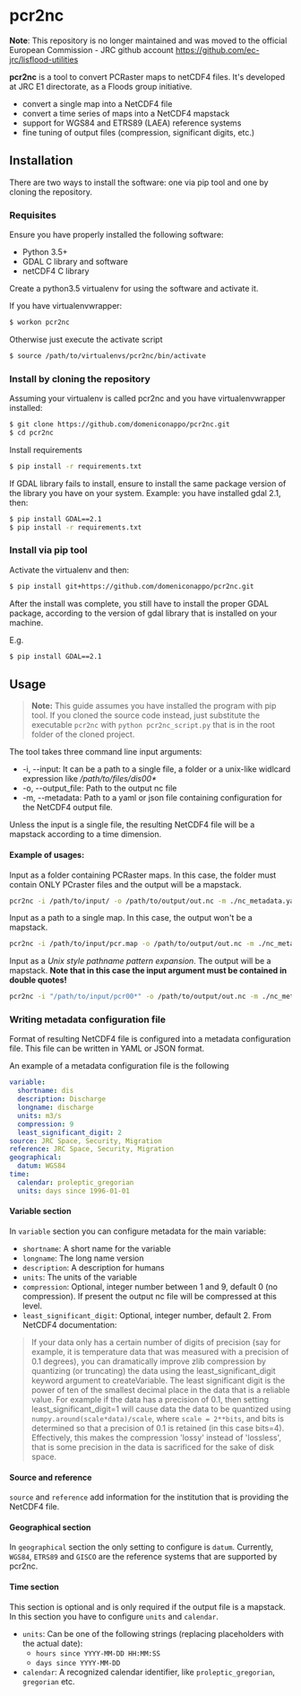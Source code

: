 # pcr2nc

__Note__: This repository is no longer maintained and was moved to the official European Commission - JRC github account https://github.com/ec-jrc/lisflood-utilities

__pcr2nc__ is a tool to convert PCRaster maps to netCDF4 files.
It's developed at JRC E1 directorate, as a Floods group initiative.

- convert a single map into a NetCDF4 file
- convert a time series of maps into a NetCDF4 mapstack
- support for WGS84 and ETRS89 (LAEA) reference systems
- fine tuning of output files (compression, significant digits, etc.)

## Installation

There are two ways to install the software: one via pip tool and one by cloning the repository.

### Requisites

Ensure you have properly installed the following software:

- Python 3.5+
- GDAL C library and software
- netCDF4 C library

Create a python3.5 virtualenv for using the software and activate it.

If you have virtualenvwrapper:
```bash
$ workon pcr2nc
```

Otherwise just execute the activate script
```bash
$ source /path/to/virtualenvs/pcr2nc/bin/activate
```


### Install by cloning the repository
Assuming your virtualenv is called pcr2nc and you have virtualenvwrapper installed:

```bash
$ git clone https://github.com/domeniconappo/pcr2nc.git
$ cd pcr2nc
```

Install requirements
```bash
$ pip install -r requirements.txt
```

If GDAL library fails to install, ensure to install the same package version of the
library you have on your system.
Example: you have installed gdal 2.1, then:

```bash
$ pip install GDAL==2.1
$ pip install -r requirements.txt
```

### Install via pip tool

Activate the virtualenv and then:

```bash
$ pip install git+https://github.com/domeniconappo/pcr2nc.git
```

After the install was complete, you still have to install the proper GDAL package,
according to the version of gdal library that is installed on your machine.

E.g.
```bash
$ pip install GDAL==2.1
```

## Usage

> __Note:__ This guide assumes you have installed the program with pip tool.
> If you cloned the source code instead, just substitute the executable `pcr2nc` with `python pcr2nc_script.py` that is in the root folder of the cloned project.

The tool takes three command line input arguments:

- -i, --input: It can be a path to a single file, a folder or a unix-like widlcard expression like _/path/to/files/dis00*_
- -o, --output_file: Path to the output nc file
- -m, --metadata: Path to a yaml or json file containing configuration for the NetCDF4 output file.

Unless the input is a single file, the resulting NetCDF4 file will be a mapstack according to a time dimension.

#### Example of usages:

Input as a folder containing PCRaster maps. In this case, the folder must contain ONLY PCraster files and the output will be a mapstack.

```bash
pcr2nc -i /path/to/input/ -o /path/to/output/out.nc -m ./nc_metadata.yaml
```

Input as a path to a single map. In this case, the output won't be a mapstack.

```bash
pcr2nc -i /path/to/input/pcr.map -o /path/to/output/out.nc -m ./nc_metadata.yaml
```

Input as a _Unix style pathname pattern expansion_. The output will be a mapstack. __Note that in this case the input argument must be contained in double quotes!__

```bash
pcr2nc -i "/path/to/input/pcr00*" -o /path/to/output/out.nc -m ./nc_metadata.json
```

### Writing metadata configuration file

Format of resulting NetCDF4 file is configured into a metadata configuration file. This file can be written in YAML or JSON format.

An example of a metadata configuration file is the following

```yaml
variable:
  shortname: dis
  description: Discharge
  longname: discharge
  units: m3/s
  compression: 9
  least_significant_digit: 2
source: JRC Space, Security, Migration
reference: JRC Space, Security, Migration
geographical:
  datum: WGS84
time:
  calendar: proleptic_gregorian
  units: days since 1996-01-01

```

#### Variable section

In `variable` section you can configure metadata for the main variable:

- `shortname`: A short name for the variable
- `longname`: The long name version
- `description`: A description for humans
- `units`: The units of the variable
- `compression`: Optional, integer number between 1 and 9, default 0 (no compression). If present the output nc file will be compressed at this level.
- `least_significant_digit`: Optional, integer number, default 2. From NetCDF4 documentation:

> If your data only has a certain number of digits of precision
(say for example, it is temperature data that was measured with a precision
of 0.1 degrees), you can dramatically improve zlib compression by quantizing
(or truncating) the data using the least_significant_digit keyword argument
to createVariable. The least significant digit is the power of ten of the
smallest decimal place in the data that is a reliable value.
For example if the data has a precision of 0.1,
then setting least_significant_digit=1 will cause data the data to be
quantized using `numpy.around(scale*data)/scale`, where `scale = 2**bits`,
and bits is determined so that a precision of 0.1 is retained
(in this case bits=4). Effectively, this makes the compression 'lossy'
instead of 'lossless', that is some precision in the data is sacrificed for the sake of disk space.

#### Source and reference

`source` and `reference` add information for the institution that is providing the NetCDF4 file.

#### Geographical section

In `geographical` section the only setting to configure is `datum`. Currently, `WGS84`, `ETRS89` and `GISCO` are the reference systems that are supported by pcr2nc.

#### Time section

This section is optional and is only required if the output file is a mapstack.
In this section you have to configure `units` and `calendar`.

- `units`: Can be one of the following strings (replacing placeholders with the actual date):
    - `hours since YYYY-MM-DD HH:MM:SS`
    - `days since YYYY-MM-DD`
- `calendar`: A recognized calendar identifier, like `proleptic_gregorian`, `gregorian` etc.
